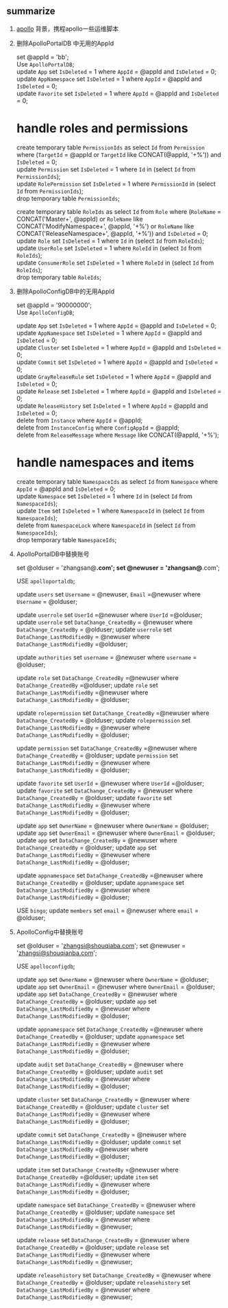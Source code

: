## summarize

 1. [apollo](https://github.com/ctripcorp/apollo)
    背景，携程apollo一些运维脚本
    
 2.  删除ApolloPortalDB 中无用的AppId
 
 
     set @appId = 'bb';     
     Use `ApolloPortalDB`;     
     update `App` set `IsDeleted` = 1 where `AppId` = @appId and `IsDeleted` = 0;  
     update `AppNamespace` set `IsDeleted` = 1 where `AppId` = @appId and `IsDeleted` = 0;  
     update `Favorite` set `IsDeleted` = 1 where `AppId` = @appId and `IsDeleted` = 0;  
     
     # handle roles and permissions  
     create temporary table `PermissionIds` as select `Id` from `Permission` where (`TargetId` = @appId or `TargetId` like CONCAT(@appId, '+%'))  and `IsDeleted` = 0;  
     update `Permission` set `IsDeleted` = 1 where `Id` in (select `Id` from `PermissionIds`);  
     update `RolePermission` set `IsDeleted` = 1 where `PermissionId` in (select `Id` from `PermissionIds`);  
     drop temporary table `PermissionIds`;  
     
     create temporary table `RoleIds` as select `Id` from `Role` where (`RoleName` = CONCAT('Master+', @appId) or `RoleName` like CONCAT('ModifyNamespace+', @appId, '+%') or `RoleName` like CONCAT('ReleaseNamespace+', @appId, '+%')) and `IsDeleted` = 0;  
     update `Role` set `IsDeleted` = 1 where `Id` in (select `Id` from `RoleIds`);  
     update `UserRole` set `IsDeleted` = 1 where `RoleId` in (select `Id` from `RoleIds`);  
     update `ConsumerRole` set `IsDeleted` = 1 where `RoleId` in (select `Id` from `RoleIds`);  
     drop temporary table `RoleIds`;  
      
 3. 删除ApolloConfigDB中的无用AppId   
 
 
     set @appId = '90000000';     
     Use `ApolloConfigDB`;  
     
     update `App` set `IsDeleted` = 1 where `AppId` = @appId and `IsDeleted` = 0;  
     update `AppNamespace` set `IsDeleted` = 1 where `AppId` = @appId and `IsDeleted` = 0;  
     update `Cluster` set `IsDeleted` = 1 where `AppId` = @appId and `IsDeleted` = 0;  
     update `Commit` set `IsDeleted` = 1 where `AppId` = @appId and `IsDeleted` = 0;  
     update `GrayReleaseRule` set `IsDeleted` = 1 where `AppId` = @appId and `IsDeleted` = 0;  
     update `Release` set `IsDeleted` = 1 where `AppId` = @appId and `IsDeleted` = 0;  
     update `ReleaseHistory` set `IsDeleted` = 1 where `AppId` = @appId and `IsDeleted` = 0;  
     delete from `Instance` where `AppId` = @appId;  
     delete from `InstanceConfig` where `ConfigAppId` = @appId;  
     delete from `ReleaseMessage` where `Message` like CONCAT(@appId, '+%');  
     
     # handle namespaces and items  
     create temporary table `NamespaceIds` as select `Id` from `Namespace` where `AppId` = @appId and `IsDeleted` = 0;  
     update `Namespace` set `IsDeleted` = 1 where `Id` in (select `Id` from `NamespaceIds`);  
     update `Item` set `IsDeleted` = 1 where `NamespaceId` in (select `Id` from `NamespaceIds`);  
     delete from `NamespaceLock` where `NamespaceId` in (select `Id` from `NamespaceIds`);  
     drop temporary table `NamespaceIds`;    
       
 4. ApolloPortalDB中替换账号
     
     
     set @olduser = 'zhangsan@**.com';
     set @newuser = 'zhangsan@**.com';
     
     USE   `apolloportaldb`;
     
     update `users`  set `Username`  = @newuser, `Email` =@newuser where `Username`  = @olduser;
     
     update `userrole`  set `UserId`  =@newuser where `UserId` =@olduser;
     update `userrole` set `DataChange_CreatedBy`  = @newuser where `DataChange_CreatedBy`  = @olduser;
     update `userrole` set `DataChange_LastModifiedBy`  = @newuser where `DataChange_LastModifiedBy`  =@olduser;
     
     update `authorities`  set `username`  = @newuser where `username`  = @olduser;
     
     update `role`  set `DataChange_CreatedBy` =@newuser  where `DataChange_CreatedBy` =@olduser;
     update `role`  set `DataChange_LastModifiedBy` =@newuser where `DataChange_LastModifiedBy`  = @olduser;
     
     
     update `rolepermission`  set `DataChange_CreatedBy` =@newuser where `DataChange_CreatedBy`  = @olduser;
     update `rolepermission`  set `DataChange_LastModifiedBy`  = @newuser where `DataChange_LastModifiedBy`  = @olduser;
     
     update `permission`  set `DataChange_CreatedBy` =@newuser where `DataChange_CreatedBy`  = @olduser;
     update `permission`  set `DataChange_LastModifiedBy`  = @newuser where `DataChange_LastModifiedBy`  = @olduser;
     
     update `favorite`  set `UserId`  = @newuser where `UserId`  =@olduser;
     update `favorite`  set `DataChange_CreatedBy` = @newuser where `DataChange_CreatedBy`  = @olduser;
     update `favorite`  set `DataChange_LastModifiedBy`  = @newuser where `DataChange_LastModifiedBy`  = @olduser;
     
     
     update `app`  set `OwnerName`  = @newuser where `OwnerName`  = @olduser;
     update `app`  set `OwnerEmail`  = @newuser where `OwnerEmail`  = @olduser;
     update `app`  set `DataChange_CreatedBy`  = @newuser where `DataChange_CreatedBy`  = @olduser;
     update `app`  set `DataChange_LastModifiedBy`  = @newuser where `DataChange_LastModifiedBy`  = @olduser;
     
     update `appnamespace`  set `DataChange_CreatedBy`  =@newuser where `DataChange_CreatedBy`  = @olduser;
     update `appnamespace`  set `DataChange_LastModifiedBy` = @newuser where `DataChange_LastModifiedBy`  = @olduser;
     
     
     USE  `bingo`;
     update `members`  set `email`  = @newuser where `email`  = @olduser;  
     
     
 5. ApolloConfig中替换账号
    
    
     set @olduser = 'zhangsi@shouqiaba.com';
     set @newuser = 'zhangsi@shouqianba.com';
     
     
     USE   `apolloconfigdb`;
     
     
     update `app`  set `OwnerName`  = @newuser where `OwnerName`  = @olduser;
     update `app`  set `OwnerEmail`  = @newuser where `OwnerEmail`  = @olduser;
     update `app`  set `DataChange_CreatedBy`  = @newuser where `DataChange_CreatedBy`  = @olduser;
     update `app`  set `DataChange_LastModifiedBy`  = @newuser where `DataChange_LastModifiedBy`  = @olduser;
     
     
     update `appnamespace`  set `DataChange_CreatedBy`  =@newuser where `DataChange_CreatedBy`  = @olduser;
     update `appnamespace`  set `DataChange_LastModifiedBy` = @newuser where `DataChange_LastModifiedBy`  = @olduser;
     
     
     update `audit`  set `DataChange_CreatedBy`  = @newuser where `DataChange_CreatedBy`  = @olduser;
     update `audit`  set `DataChange_LastModifiedBy`  = @newuser where `DataChange_LastModifiedBy`  = @olduser;
     
     update `cluster`  set `DataChange_CreatedBy`  = @newuser where `DataChange_CreatedBy`  = @olduser;
     update `cluster`  set `DataChange_LastModifiedBy`  = @newuser where `DataChange_LastModifiedBy`  = @olduser;
     
     
     update `commit`  set `DataChange_CreatedBy`  = @newuser where `DataChange_LastModifiedBy`  = @olduser;
     update `commit`  set `DataChange_LastModifiedBy` =@newuser where `DataChange_LastModifiedBy`  = @olduser;
     
     update `item`  set `DataChange_CreatedBy`  =@newuser where `DataChange_CreatedBy`  =@olduser;
     update `item`  set `DataChange_LastModifiedBy`  = @newuser where `DataChange_LastModifiedBy`  = @olduser;
     
     update `namespace`  set `DataChange_CreatedBy`  = @newuser where `DataChange_CreatedBy`  = @olduser;
     update `namespace`  set `DataChange_LastModifiedBy`  = @newuser where `DataChange_LastModifiedBy`  = @newuser;
     
     
     update `release`   set `DataChange_CreatedBy`  = @newuser where `DataChange_CreatedBy`  = @olduser;
     update `release`   set `DataChange_LastModifiedBy`  = @newuser where `DataChange_LastModifiedBy`  = @newuser;
     
     update `releasehistory`   set `DataChange_CreatedBy`  = @newuser where `DataChange_CreatedBy`  = @olduser;
     update `releasehistory`   set `DataChange_LastModifiedBy`  = @newuser where `DataChange_LastModifiedBy`  = @newuser;
    
    